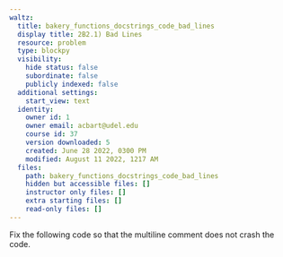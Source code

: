 ```yaml
---
waltz:
  title: bakery_functions_docstrings_code_bad_lines
  display title: 2B2.1) Bad Lines
  resource: problem
  type: blockpy
  visibility:
    hide status: false
    subordinate: false
    publicly indexed: false
  additional settings:
    start_view: text
  identity:
    owner id: 1
    owner email: acbart@udel.edu
    course id: 37
    version downloaded: 5
    created: June 28 2022, 0300 PM
    modified: August 11 2022, 1217 AM
  files:
    path: bakery_functions_docstrings_code_bad_lines
    hidden but accessible files: []
    instructor only files: []
    extra starting files: []
    read-only files: []
---
```

Fix the following code so that the multiline comment does not crash the code.
